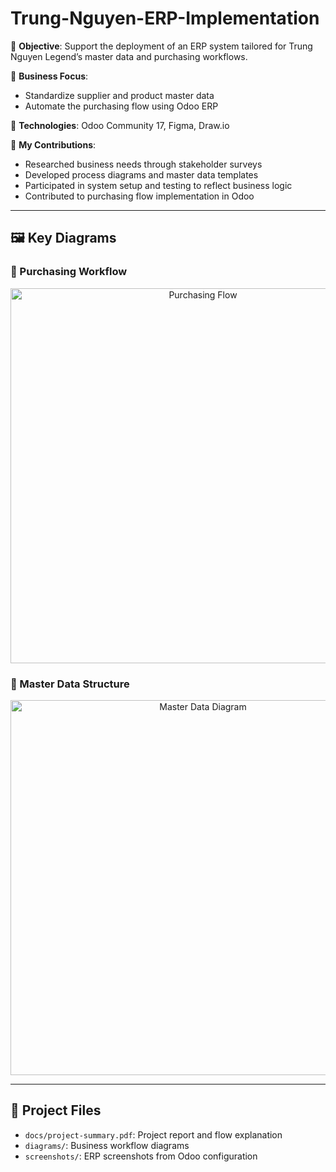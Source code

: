 # Trung-Nguyen-ERP-Implementation
🎯 **Objective**: Support the deployment of an ERP system tailored for Trung Nguyen Legend’s master data and purchasing workflows.

🧠 **Business Focus**:
- Standardize supplier and product master data
- Automate the purchasing flow using Odoo ERP

🔧 **Technologies**: Odoo Community 17, Figma, Draw.io

📌 **My Contributions**:
- Researched business needs through stakeholder surveys
- Developed process diagrams and master data templates
- Participated in system setup and testing to reflect business logic
- Contributed to purchasing flow implementation in Odoo

---

## 🖼️ Key Diagrams

### 📌 Purchasing Workflow
<div align="center">
  <img src="./diagrams/purchasing-workflow.png" alt="Purchasing Flow" width="600"/>
</div>

### 📌 Master Data Structure
<div align="center">
  <img src="./diagrams/master-data-structure.png" alt="Master Data Diagram" width="600"/>
</div>

---

## 📂 Project Files

- `docs/project-summary.pdf`: Project report and flow explanation
- `diagrams/`: Business workflow diagrams
- `screenshots/`: ERP screenshots from Odoo configuration
